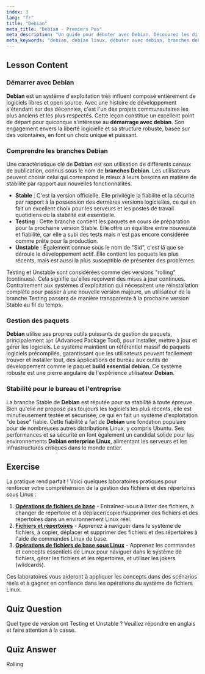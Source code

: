 ```yaml
---
index: 3
lang: "fr"
title: "Debian"
meta_title: "Debian - Premiers Pas"
meta_description: "Un guide pour débuter avec Debian. Découvrez les différentes branches de Debian (Stable, Testing, Unstable), sa gestion de paquets puissante, et pourquoi sa stabilité en fait un choix privilégié pour les postes de travail et comme base pour les systèmes Linux d'entreprise basés sur Debian."
meta_keywords: "debian, debian linux, débuter avec debian, branches debian, debian entreprise linux, build essential debian, distribution linux, gestion de paquets, tutoriel linux"
---
```


## Lesson Content

### Démarrer avec Debian

**Debian** est un système d'exploitation très influent composé entièrement de logiciels libres et open source. Avec une histoire de développement s'étendant sur des décennies, c'est l'un des projets communautaires les plus anciens et les plus respectés. Cette leçon constitue un excellent point de départ pour quiconque s'intéresse au **démarrage avec debian**. Son engagement envers la liberté logicielle et sa structure robuste, basée sur des volontaires, en font un choix unique et puissant.

### Comprendre les branches Debian

Une caractéristique clé de **Debian** est son utilisation de différents canaux de publication, connus sous le nom de **branches Debian**. Les utilisateurs peuvent choisir celui qui correspond le mieux à leurs besoins en matière de stabilité par rapport aux nouvelles fonctionnalités.

- **Stable** : C'est la version officielle. Elle privilégie la fiabilité et la sécurité par rapport à la possession des dernières versions logicielles, ce qui en fait un excellent choix pour les serveurs et les postes de travail quotidiens où la stabilité est essentielle.
- **Testing** : Cette branche contient les paquets en cours de préparation pour la prochaine version Stable. Elle offre un équilibre entre nouveauté et fiabilité, car elle a subi des tests mais n'est pas encore considérée comme prête pour la production.
- **Unstable** : Également connue sous le nom de "Sid", c'est là que se déroule le développement actif. Elle contient les paquets les plus récents, mais est aussi la plus susceptible de présenter des problèmes.

Testing et Unstable sont considérées comme des versions "rolling" (continues). Cela signifie qu'elles reçoivent des mises à jour continues. Contrairement aux systèmes d'exploitation qui nécessitent une réinstallation complète pour passer à une nouvelle version majeure, un utilisateur de la branche Testing passera de manière transparente à la prochaine version Stable au fil du temps.

### Gestion des paquets

**Debian** utilise ses propres outils puissants de gestion de paquets, principalement `apt` (Advanced Package Tool), pour installer, mettre à jour et gérer les logiciels. Le système maintient un référentiel massif de paquets logiciels précompilés, garantissant que les utilisateurs peuvent facilement trouver et installer tout, des applications de bureau aux outils de développement comme le paquet **build essential debian**. Ce système robuste est une pierre angulaire de l'expérience utilisateur **Debian**.

### Stabilité pour le bureau et l'entreprise

La branche Stable de **Debian** est réputée pour sa stabilité à toute épreuve. Bien qu'elle ne propose pas toujours les logiciels les plus récents, elle est minutieusement testée et sécurisée, ce qui en fait un système d'exploitation "de base" fiable. Cette fiabilité a fait de **Debian** une fondation populaire pour de nombreuses autres distributions Linux, y compris Ubuntu. Ses performances et sa sécurité en font également un candidat solide pour les environnements **Debian enterprise Linux**, alimentant les serveurs et les infrastructures critiques dans le monde entier.

## Exercise

La pratique rend parfait ! Voici quelques laboratoires pratiques pour renforcer votre compréhension de la gestion des fichiers et des répertoires sous Linux :

1. **[Opérations de fichiers de base](https://labex.io/fr/labs/linux-basic-files-operations-270248)** - Entraînez-vous à lister des fichiers, à changer de répertoire et à déplacer/copier/supprimer des fichiers et des répertoires dans un environnement Linux réel.
2. **[Fichiers et répertoires](https://labex.io/fr/labs/linux-files-and-directories-270246)** - Apprenez à naviguer dans le système de fichiers, à copier, déplacer et supprimer des fichiers et des répertoires à l'aide de commandes Linux de base.
3. **[Opérations de fichiers de base sous Linux](https://labex.io/fr/labs/linux-basic-file-operations-in-linux-18001)** - Apprenez les commandes et concepts essentiels de Linux pour naviguer dans le système de fichiers, gérer les fichiers et les répertoires, et utiliser les jokers (wildcards).

Ces laboratoires vous aideront à appliquer les concepts dans des scénarios réels et à gagner en confiance dans les opérations du système de fichiers Linux.

## Quiz Question

Quel type de version ont Testing et Unstable ? Veuillez répondre en anglais et faire attention à la casse.

## Quiz Answer

Rolling

